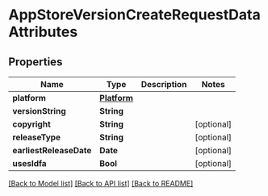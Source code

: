 # AppStoreVersionCreateRequestDataAttributes

## Properties
Name | Type | Description | Notes
------------ | ------------- | ------------- | -------------
**platform** | [**Platform**](Platform.md) |  | 
**versionString** | **String** |  | 
**copyright** | **String** |  | [optional] 
**releaseType** | **String** |  | [optional] 
**earliestReleaseDate** | **Date** |  | [optional] 
**usesIdfa** | **Bool** |  | [optional] 

[[Back to Model list]](../README.md#documentation-for-models) [[Back to API list]](../README.md#documentation-for-api-endpoints) [[Back to README]](../README.md)


